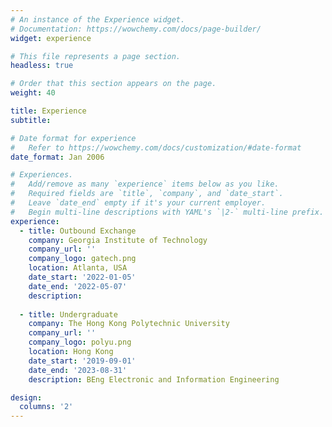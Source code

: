```yaml
---
# An instance of the Experience widget.
# Documentation: https://wowchemy.com/docs/page-builder/
widget: experience

# This file represents a page section.
headless: true

# Order that this section appears on the page.
weight: 40

title: Experience
subtitle:

# Date format for experience
#   Refer to https://wowchemy.com/docs/customization/#date-format
date_format: Jan 2006

# Experiences.
#   Add/remove as many `experience` items below as you like.
#   Required fields are `title`, `company`, and `date_start`.
#   Leave `date_end` empty if it's your current employer.
#   Begin multi-line descriptions with YAML's `|2-` multi-line prefix.
experience:
  - title: Outbound Exchange
    company: Georgia Institute of Technology
    company_url: ''
    company_logo: gatech.png
    location: Atlanta, USA
    date_start: '2022-01-05'
    date_end: '2022-05-07'
    description: 
        
  - title: Undergraduate
    company: The Hong Kong Polytechnic University
    company_url: ''
    company_logo: polyu.png
    location: Hong Kong
    date_start: '2019-09-01'
    date_end: '2023-08-31'
    description: BEng Electronic and Information Engineering

design:
  columns: '2'
---
```

